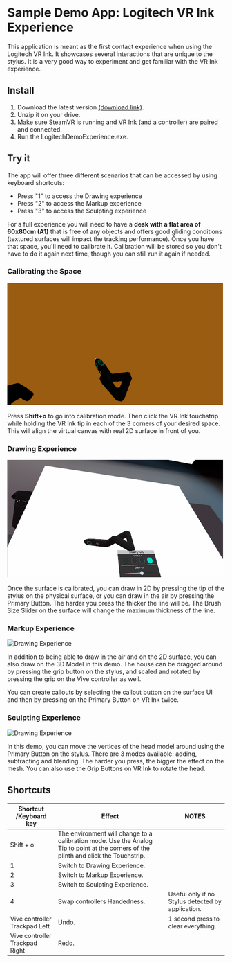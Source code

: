 # Sample Demo App: Logitech VR Ink Experience

This application is meant as the first contact experience when using the Logitech VR Ink. It showcases several interactions that are unique to the stylus. It is a very good way to experiment and get familiar with the VR Ink experience.

## Install

1. Download the latest version [(download link)](https://github.com/Logitech/vr_ink_sdk/releases).
2. Unzip it on your drive.
3. Make sure SteamVR is running and VR Ink (and a controller) are paired and connected.
4. Run the LogitechDemoExperience.exe.

## Try it

The app will offer three different scenarios that can be accessed by using keyboard shortcuts:

- Press "1" to access the Drawing experience
- Press "2" to access the Markup experience
- Press "3" to access the Sculpting experience

For a full experience you will need to have a **desk with a flat area of 60x80cm (A1)** that is free of any objects and offers good gliding conditions (textured surfaces will impact the tracking performance).
Once you have that space, you'll need to calibrate it. Calibration will be stored so you don't have to do it again next time, though you can still run it again if needed.

### Calibrating the Space

![calibrating the surface](./../Images/DemoExperience/CalibrateSurface.gif)

Press **Shift+o** to go into calibration mode. Then click the VR Ink touchstrip while holding the VR Ink tip in each of the 3 corners of your desired space. This will align the virtual canvas with real 2D surface in front of you.

### Drawing Experience

![Drawing Experience](./../Images/DemoExperience/DrawingExperience.gif)

Once the surface is calibrated, you can draw in 2D by pressing the tip of the stylus on the physical surface, or you can draw in the air by pressing the Primary Button. The harder you press the thicker the line will be.
The Brush Size Slider on the surface will change the maximum thickness of the line.

### Markup Experience

![Drawing Experience](./../Images/DemoExperience/AnnotationExperience.gif)

In addition to being able to draw in the air and on the 2D surface, you can also draw on the 3D Model in this demo. The house can be dragged around by pressing the grip button on the stylus, and scaled and rotated by pressing the grip on the Vive controller as well.

You can create callouts by selecting the callout button on the surface UI and then by pressing on the Primary Button on VR Ink twice.

### Sculpting Experience

![Drawing Experience](./../Images/DemoExperience/SculptingExperience.gif)

In this demo, you can move the vertices of the head model around using the Primary Button on the stylus. There are 3 modes available: adding, subtracting and blending. The harder you press, the bigger the effect on the mesh. You can also use the Grip Buttons on VR Ink to rotate the head.

## Shortcuts

| Shortcut /Keyboard key           | Effect                                                                                                                                | NOTES                                             |
|----------------------------------|---------------------------------------------------------------------------------------------------------------------------------------|---------------------------------------------------|
| Shift + o                        | The environment will change to a calibration mode. Use the Analog Tip to point at the corners of the plinth and click the Touchstrip. |                                                   |
| 1                                | Switch to Drawing Experience.                                                                                                         |                                                   |
| 2                                | Switch to Markup Experience.                                                                                                          |                                                   |
| 3                                | Switch to Sculpting Experience.                                                                                                       |                                                   |
| 4                                | Swap controllers Handedness.                                                                                                          | Useful only if no Stylus detected by application. |
| Vive controller Trackpad Left    | Undo.                                                                                                                                 | 1 second press to clear everything.               |
| Vive controller Trackpad Right   | Redo.                                                                                                                                 |                                                   |
